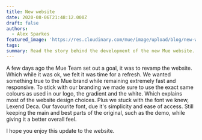 ```yaml
---
title: New website
date: 2020-08-06T21:48:12.000Z
draft: false
authors:
  - Alex Sparkes
featured_image: 'https://res.cloudinary.com/mue/image/upload/blog/new-website.webp'
tags:
summary: Read the story behind the development of the new Mue website.
---
```


A few days ago the Mue Team set out a goal, it was to revamp the website. Which while it was ok, we felt it was time for a refresh. We wanted something true to the Mue brand while remaining extremely fast and responsive.
To stick with our branding we made sure to use the exact same colours as used in our logo, the gradient and the white. Which explains most of the website design choices. Plus we stuck with the font we knew, Lexend Deca. Our favourite font, due it's simplicity and ease of access. Still keeping the main and best parts of the original, such as the demo, while giving it a better overall feel.

I hope you enjoy this update to the website.
